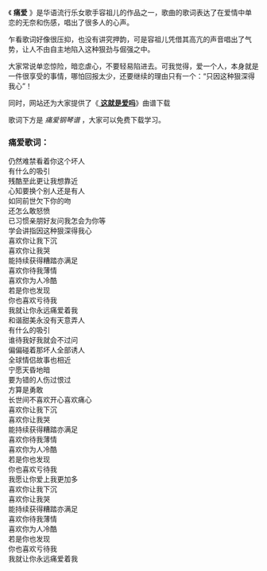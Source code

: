 

《 **痛爱** 》是华语流行乐女歌手容祖儿的作品之一，歌曲的歌词表达了在爱情中单恋的无奈和伤感，唱出了很多人的心声。

乍看歌词好像很压抑，也没有讲究押韵，可是容祖儿凭借其高亢的声音唱出了气势，让人不由自主地陷入这种狠劲与倔强之中。

大家常说单恋惊险，暗恋虐心，不要轻易陷进去。可我觉得，爱一个人，本身就是一件很享受的事情，哪怕回报太少，还要继续的理由只有一个：“只因这种狠深得我心”！

同时，网站还为大家提供了《[ **这就是爱吗**](Music-11118-这就是爱吗-我不怕你爱不爱我只害怕你以为爱我-抖音热歌.html
"这就是爱吗")》曲谱下载

歌词下方是 _痛爱钢琴谱_ ，大家可以免费下载学习。

### 痛爱歌词：

仍然难禁看着你这个坏人  
有什么的吸引  
残酷至此更让我想靠近  
心知要换个别人还是有人  
如同前世欠下你的吻  
还怎么敢怒愤  
已习惯亲朋好友问我怎会为你等  
学会讲指因这种狠深得我心  
喜欢你让我下沉  
喜欢你让我哭  
能持续获得糟踏亦满足  
喜欢你待我薄情  
喜欢你为人冷酷  
若是你也发现  
你也喜欢亏待我  
我就让你永远痛爱着我  
和谐甜美永没有天意弄人  
有什么的吸引  
谁待我好我就会不过问  
偏偏碰着那坏人全部诱人  
全球情侣故事也相近  
宁愿天昏地暗  
要为错的人伤过恨过  
方算是勇敢  
长世间不喜欢开心喜欢痛心  
喜欢你让我下沉  
喜欢你让我哭  
能持续获得糟踏亦满足  
喜欢你待我薄情  
喜欢你为人冷酷  
若是你也发现  
你也喜欢亏待我  
我愿让你爱上我更加多  
喜欢你让我下沉  
喜欢你让我哭  
能持续获得糟踏亦满足  
喜欢你待我薄情  
喜欢你为人冷酷  
若是你也发现  
你也喜欢亏待我  
我就让你永远痛爱着我

